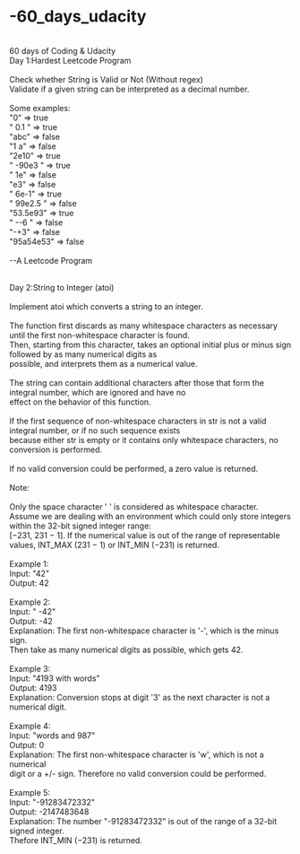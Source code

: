 # -60_days_udacity
<br />60 days of Coding &amp; Udacity<br />
Day 1:Hardest Leetcode Program
<br />
<br />Check whether String is Valid or Not (Without regex)
<br />Validate if a given string can be interpreted as a decimal number.
<br />
<br />Some examples:
<br />"0" => true
<br />" 0.1 " => true
<br />"abc" => false
<br />"1 a" => false
<br />"2e10" => true
<br />" -90e3   " => true
<br />" 1e" => false
<br />"e3" => false
<br />" 6e-1" => true
<br />" 99e2.5 " => false
<br />"53.5e93" => true
<br />" --6 " => false
<br />"-+3" => false
<br />"95a54e53" => false
<br />
<br />--A Leetcode Program

<br />Day 2:String to Integer (atoi)
<br />
<br />Implement atoi which converts a string to an integer.
<br />
<br />The function first discards as many whitespace characters as necessary until the first non-whitespace character is found. <br />Then, starting from this character, takes an optional initial plus or minus sign followed by as many numerical digits as <br />possible, and interprets them as a numerical value.
<br />
<br />The string can contain additional characters after those that form the integral number, which are ignored and have no <br />effect on the behavior of this function.
<br />
<br />If the first sequence of non-whitespace characters in str is not a valid integral number, or if no such sequence exists <br />because either str is empty or it contains only whitespace characters, no conversion is performed.
<br />
<br />If no valid conversion could be performed, a zero value is returned.
<br />
<br />Note:
<br />
<br />    Only the space character ' ' is considered as whitespace character.
<br />    Assume we are dealing with an environment which could only store integers within the 32-bit signed integer range: <br />[−231,  231 − 1]. If the numerical value is out of the range of representable values, INT_MAX (231 − 1) or INT_MIN (−231) is returned.
<br />
<br />Example 1:
<br />Input: "42"
<br />Output: 42
<br />
<br />Example 2:
<br />Input: "   -42"
<br />Output: -42
<br />Explanation: The first non-whitespace character is '-', which is the minus sign.
<br />             Then take as many numerical digits as possible, which gets 42.
<br />
<br />Example 3:
<br />Input: "4193 with words"
<br />Output: 4193
<br />Explanation: Conversion stops at digit '3' as the next character is not a numerical digit.
<br />
<br />Example 4:
<br />Input: "words and 987"
<br />Output: 0
<br />Explanation: The first non-whitespace character is 'w', which is not a numerical 
<br />             digit or a +/- sign. Therefore no valid conversion could be performed.
<br />
<br />Example 5:
<br />Input: "-91283472332"
<br />Output: -2147483648
<br />Explanation: The number "-91283472332" is out of the range of a 32-bit signed integer.
<br />             Thefore INT_MIN (−231) is returned.
<br />

